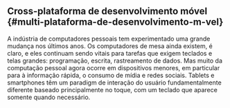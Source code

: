 ## Cross-plataforma de desenvolvimento móvel {#multi-plataforma-de-desenvolvimento-m-vel}

A indústria de computadores pessoais tem experimentado uma grande mudança nos últimos anos. Os computadores de mesa ainda existem, é claro, e eles continuam sendo vitais para tarefas que exigem teclados e telas grandes: programação, escrita, rastreamento de dados. Mas muito da computação pessoal agora ocorre em dispositivos menores, em particular para à informação rápida, o consumo de mídia e redes sociais. Tablets e smartphones têm um paradigm de interação do usuário fundamentalmente diferente baseado principalmente no toque, com um teclado que aparece somente quando necessário.

